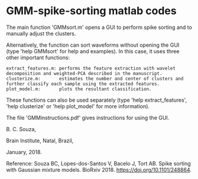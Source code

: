 # GMM-spike-sorting matlab codes
The main function 'GMMsort.m' opens a GUI to perform spike sorting and to manually adjust the clusters. 

Alternatively, the function can sort waveforms without opening the GUI (type 'help GMMsort' for help and examples). 
In this case, it uses three other important functions: 

    extract_features.m: performs the feature extraction with wavelet decomposition and weighted-PCA described in the manuscript.
    clusterize.m:       estimates the number and center of clusters and further classify each sample using the extracted features.
    plot_model.m:       plots the resultant classification.

These functions can also be used separately (type 'help extract_features', 'help clusterize' or 'help plot_model' for more information).

The file 'GMMinstructions.pdf' gives instructions for using the GUI.


B. C. Souza,

Brain Institute, Natal, Brazil,

January, 2018.

Reference: Souza BC, Lopes-dos-Santos V, Bacelo J, Tort AB. Spike sorting with Gaussian mixture models. BioRxiv 2018.
https://doi.org/10.1101/248864.
